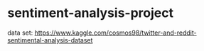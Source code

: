 # sentiment-analysis-project

data set: https://www.kaggle.com/cosmos98/twitter-and-reddit-sentimental-analysis-dataset
